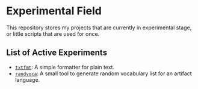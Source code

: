 # Experimental Field
This repository stores my projects that are currently in experimental stage, or little scripts that are used for once.

## List of Active Experiments
 - [`txtfmt`](experiments/txtfmt): A simple formatter for plain text.
 - [`randvoca`](experiments/randvoca): A small tool to generate random vocabulary list for an artifact language.
